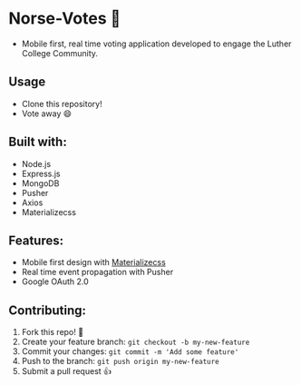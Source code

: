 # Norse-Votes :mega:
* Mobile first, real time voting application developed to engage the Luther College Community.

## Usage
* Clone this repository!
* Vote away :smile:

## Built with:
* Node.js
* Express.js
* MongoDB
* Pusher
* Axios
* Materializecss

## Features:
* Mobile first design with [Materializecss](https://materializecss.com/)
* Real time event propagation with Pusher
* Google OAuth 2.0

## Contributing:
1.  Fork this repo! :spaghetti:
2. Create your feature branch: `git checkout -b my-new-feature`
3. Commit your changes: `git commit -m 'Add some feature'`
4. Push to the branch: `git push origin my-new-feature`
5. Submit a pull request :+1:
